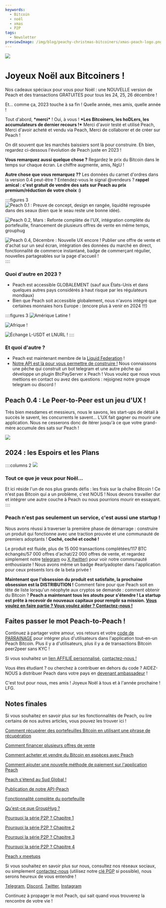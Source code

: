 ```yaml
---
keywords:
  - Bitcoin
  - noël
  - xmas
  - P2P
tags:
  - Newsletter
previewImage: /img/blog/peachy-christmas-bitcoiners/xmas-peach-logo.png
---
```


![](/img/blog/peachy-christmas-bitcoiners/xmas-peach-logo.png)

# Joyeux Noël aux Bitcoiners !

Nos cadeaux spéciaux pour vous pour Noël :
une NOUVELLE version de Peach et des transactions GRATUITES pour tous les 24, 25, 26 décembre !

Et... comme ça, 2023 touche à sa fin ! Quelle année, mes amis, quelle année !

Tout d'abord, **\*merci\*** ! Oui, à vous ! **\*Les Bitcoiners, les hoDLers, les accumulateurs de dernier recours !\*** Merci d'avoir testé et utilisé Peach, Merci d'avoir acheté et vendu via Peach, Merci de collaborer et de créer sur Peach !

On dit souvent que les marchés baissiers sont là pour construire. Eh bien, regardez ci-dessous l'évolution de Peach juste en 2023 !

**Vous remarquez aussi quelque chose ?** Regardez le prix du Bitcoin dans le temps sur chaque écran. Le chiffre augmente, amis, NgU !

**Autre chose que vous remarquez ??** Les données du carnet d'ordres dans la version 0.4 peut-être ? Entendez-vous le signal @vendeurs ? **rappel amical : c'est gratuit de vendre des sats sur Peach au prix premium/réduction de votre choix :)**

::::figures 3
![Peach 0.1 : Preuve de concept, design en rangée, liquidité regroupée dans des seaux (bien que le seau reste une bonne idée).](/img/blog/peachy-christmas-bitcoiners/peach-0-1.png)

![Peach 0.2, Mars : Refonte complète de l'UX, intégration complète du portefeuille, financement de plusieurs offres de vente en même temps, grouphug](/img/blog/peachy-christmas-bitcoiners/peach-0-2.jpeg)

![Peach 0.4, Décembre : Nouvelle UX encore ! Publier une offre de vente et d'achat sur un seul écran, intégration des données du marché en direct, fonctionnalité de commerce instantané, badge de commerçant régulier, nouvelles partageables sur la page d'accueil !](/img/blog/peachy-christmas-bitcoiners/peach-0-4.jpeg)
::::

### Quoi d'autre en 2023 ?

- Peach est accessible GLOBALEMENT (sauf aux États-Unis et dans quelques autres pays considérés à haut risque par les régulateurs mondiaux)
- Bien que Peach soit accessible globalement, nous n'avons intégré que certaines monnaies hors Europe : (encore plus à venir en 2024 !!!)

::::figures 3
![Amérique Latine !](/img/blog/peachy-christmas-bitcoiners/peach-latam.jpeg)

![Afrique !](/img/blog/peachy-christmas-bitcoiners/peach-africa.jpeg)

![Échange L-USDT et LNURL !](/img/blog/peachy-christmas-bitcoiners/peach-swaps.jpeg)
::::

### Et quoi d'autre ?

- Peach est maintenant membre de la [Liquid Federation](https://twitter.com/peachbitcoin/status/1735144113467482500) !
- [Notre API est là pour vous permettre de construire !](https://docs.peachbitcoin.com/#introduction) Nous connaissons une pêche qui construit un bot telegram et une autre pêche qui développe un plugin BtcPayServer x Peach ! Vous voulez que nous vous mettions en contact ou avez des questions : rejoignez notre groupe telegram ou discord !

## Peach 0.4 : Le Peer-to-Peer est un jeu d'UX !

Très bien mesdames et messieurs, nous le savons, les start-ups de détail à succès le savent, les concurrents le savent... L'UX fait gagner ou mourir une application. Nous ne cesserons donc de itérer jusqu'à ce que votre grand-mère accumule des sats sur Peach !

[![](/img/blog/peachy-christmas-bitcoiners/youtube-preview.png)](https://www.youtube.com/watch?v=ltqPTBjvX88)

## 2024 : les Espoirs et les Plans

::::columns 2
![](/img/blog/peachy-christmas-bitcoiners/all-i-want-for-christmas.png)

<div>
    <h3>Tout ce que je veux pour Noël...</h3>
    Et ici réside l'un de nos plus grands défis : les frais sur la chaîne Bitcoin ! Ce n'est pas Bitcoin qui a un problème, c'est NOUS ! 
    Nous devons travailler dur et intégrer une autre couche à Peach ou nous pourrions mourir en essayant.
</div>
::::

### Peach n'est pas seulement un service, c'est aussi une startup !

Nous avons réussi à traverser la première phase de démarrage : construire un produit qui fonctionne avec une traction prouvée et une communauté de premiers adoptants ! **Coché, coché et coché !**

Le produit est fluide, plus de 15 000 transactions complétées/117 BTC échangés/57 000 offres d'achat/22 000 offres de vente, et regardez simplement notre [telegram](https://t.me/peachtopeach) ou [X (twitter)](https://twitter.com/peachbitcoin) pour voir notre communauté enthousiaste ! Nous avons même un badge #earlyadopter dans l'application pour ceux présents lors de la beta privée !

**Maintenant que l'obsession du produit est satisfaite, la prochaine obsession est la DISTRIBUTION !** Comment faire pour que Peach soit en tête de liste lorsqu'un néophyte aux cryptos se demande : comment obtenir du Bitcoin ?
**Peach a maintenant tous les atouts pour s'étendre ! La startup est prête à recevoir de nouveaux capitaux pour remplir sa mission. [Vous voulez en faire partie ? Vous voulez aider ? Contactez-nous !](mailto:hello@peachbitcoin.com?subject=Scaling%20Peach)**

## Faites passer le mot Peach-to-Peach !

Continuez à partager votre amour, vos retours et votre [code de PARRAINAGE](https://peachbitcoin.com/new-users/) pour intégrer plus d'utilisateurs dans l'application tout-en-un Peach Bitcoin. Plus il y a d'utilisateurs, plus il y a de transactions Bitcoin peer2peer sans KYC !

Si vous souhaitez un [lien AFFILIÉ personnalisé](https://peachbitcoin.com/for-businesses/), [contactez-nous !](mailto:hello@peachbitcoin.com?subject=I'd%20like%20to%20become%20an%20affiliate!&body=Hi,%0AHere%20is%20my%20PeachID:%20)

Vous êtes étudiant ? ou cherchez à contribuer en dehors du code ? AIDEZ-NOUS à distribuer Peach dans votre pays en [devenant ambassadeur](https://peachbitcoin.com/join-us/) !

C'est tout pour nous, mes amis !
Joyeux Noël à tous et à l'année prochaine !
LFG.

## Notes finales

Si vous souhaitez en savoir plus sur les fonctionnalités de Peach, ou lire certains de nos autres articles, vous pouvez les trouver ici !

[Comment récupérer des portefeuilles Bitcoin en utilisant une phrase de récupération](https://peachbitcoin.com/fr/blog/how-to-restore-peach-wallet/)

[Comment financer plusieurs offres de vente](https://peachbitcoin.com/fr/blog/funding-multiple-sell-offers/)

[Comment acheter et vendre du Bitcoin en espèces avec Peach](https://peachbitcoin.com/fr/blog/how-to-buy-and-sell-bitcoin-with-cash-using-peach/)

[Comment ajouter une nouvelle méthode de paiement sur l'application Peach](https://peachbitcoin.com/fr/blog/how-to-add-a-payment-method/)

[Peach s'étend au Sud Global !](https://peachbitcoin.com/fr/blog/peach-expands-to-the-global-south/)

[Publication de notre API-Peach](https://peachbitcoin.com/fr/blog/making-our-peach-api-public/)

[Fonctionnalité complète du portefeuille](https://peachbitcoin.com/fr/blog/full-wallet-functionality/)

[Qu'est-ce que GroupHug ?](https://peachbitcoin.com/fr/blog/group-hug/)

[Pourquoi la série P2P ? Chapitre 1](https://peachbitcoin.com/fr/blog/why-p2p-chapter-1/)

[Pourquoi la série P2P ? Chapitre 2](https://peachbitcoin.com/fr/blog/why-p2p-chapter-2/)

[Pourquoi la série P2P ? Chapitre 3](https://peachbitcoin.com/fr/blog/why-p2p-chapter-3-circular-economies/)

[Pourquoi la série P2P ? Chapitre 4](https://peachbitcoin.com/fr/blog/why-p2p-chapter-4-chains-of-trust/)

[Peach x meetups](https://peachbitcoin.com/fr/blog/peach-for-meetups/)

Si vous souhaitez en savoir plus sur nous, consultez nos réseaux sociaux, ou simplement [contactez-nous](mailto:hello@peachbitcoin.com) (utilisez notre [clé PGP](https://keys.openpgp.org/vks/v1/by-fingerprint/48339A19645E2E53488E0E5479E1B270FACD1BD2) si possible), nous serons heureux de vous entendre !

[Telegram](https://t.me/peachtopeach), [Discord](https://discord.gg/ypeHz3SW54), [Twitter](https://twitter.com/peachbitcoin), [Instagram](https://instagram.com/peachbitcoin)

Continuez à propager le mot Peach, qui sait quand vous trouverez la rencontre de votre vie !
